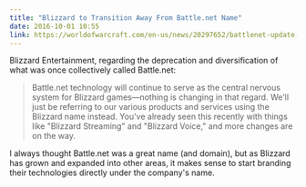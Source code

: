 ```yaml
---
title: "Blizzard to Transition Away From Battle.net Name"
date: 2016-10-01 10:55
link: https://worldofwarcraft.com/en-us/news/20297652/battlenet-update-9-21-2016
---
```


Blizzard Entertainment, regarding the deprecation and diversification of what was once collectively called Battle.net: 

> Battle.net technology will continue to serve as the central nervous system for Blizzard games—nothing is changing in that regard. We'll just be referring to our various products and services using the Blizzard name instead. You've already seen this recently with things like "Blizzard Streaming" and "Blizzard Voice," and more changes are on the way.

I always thought Battle.net was a great name (and domain), but as Blizzard has grown and expanded into other areas, it makes sense to start branding their technologies directly under the company's name. 